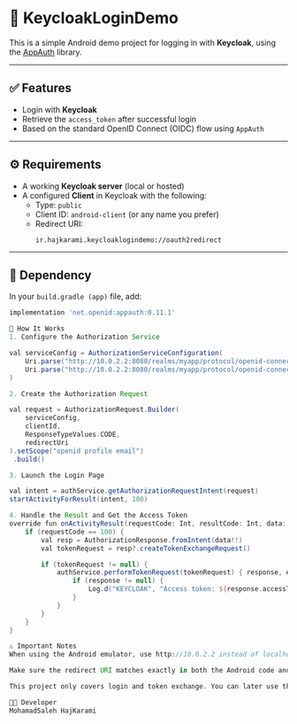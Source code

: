 # 🔐 KeycloakLoginDemo

This is a simple Android demo project for logging in with **Keycloak**, using the [AppAuth](https://github.com/openid/AppAuth-Android) library.

---

## ✅ Features

- Login with **Keycloak**
- Retrieve the `access_token` after successful login
- Based on the standard OpenID Connect (OIDC) flow using `AppAuth`

---

## ⚙️ Requirements

- A working **Keycloak server** (local or hosted)
- A configured **Client** in Keycloak with the following:
  - Type: `public`
  - Client ID: `android-client` (or any name you prefer)
  - Redirect URI:
    ```
    ir.hajkarami.keycloaklogindemo://oauth2redirect
    ```

---

## 🧩 Dependency

In your `build.gradle (app)` file, add:

```groovy
implementation 'net.openid:appauth:0.11.1'

🧠 How It Works
1. Configure the Authorization Service

val serviceConfig = AuthorizationServiceConfiguration(
    Uri.parse("http://10.0.2.2:8080/realms/myapp/protocol/openid-connect/auth"),
    Uri.parse("http://10.0.2.2:8080/realms/myapp/protocol/openid-connect/token")
)

2. Create the Authorization Request

val request = AuthorizationRequest.Builder(
    serviceConfig,
    clientId,
    ResponseTypeValues.CODE,
    redirectUri
).setScope("openid profile email")
 .build()

3. Launch the Login Page

val intent = authService.getAuthorizationRequestIntent(request)
startActivityForResult(intent, 100)

4. Handle the Result and Get the Access Token
override fun onActivityResult(requestCode: Int, resultCode: Int, data: Intent?) {
    if (requestCode == 100) {
        val resp = AuthorizationResponse.fromIntent(data!!)
        val tokenRequest = resp?.createTokenExchangeRequest()

        if (tokenRequest != null) {
            authService.performTokenRequest(tokenRequest) { response, exception ->
                if (response != null) {
                    Log.d("KEYCLOAK", "Access token: ${response.accessToken}")
                }
            }
        }
    }
}

⚠️ Important Notes
When using the Android emulator, use http://10.0.2.2 instead of localhost.

Make sure the redirect URI matches exactly in both the Android code and Keycloak client settings.

This project only covers login and token exchange. You can later use the token to access the userinfo endpoint.

🧑‍💻 Developer
MohamadSaleh HajKarami



